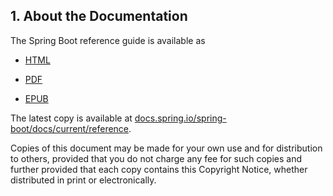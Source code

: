 ## 1. About the Documentation

The Spring Boot reference guide is available as

- [HTML](https://docs.spring.io/spring-boot/docs/2.1.0.RELEASE/reference/html)

- [PDF](https://docs.spring.io/spring-boot/docs/2.1.0.RELEASE/reference/pdf/spring-boot-reference.pdf)

- [EPUB](https://docs.spring.io/spring-boot/docs/2.1.0.RELEASE/reference/epub/spring-boot-reference.epub)

The latest copy is available at [docs.spring.io/spring-boot/docs/current/reference](https://docs.spring.io/spring-boot/docs/current/reference).

Copies of this document may be made for your own use and for distribution to others, provided that you do not charge any fee for such copies and further provided that each copy contains this Copyright Notice, whether distributed in print or electronically.
